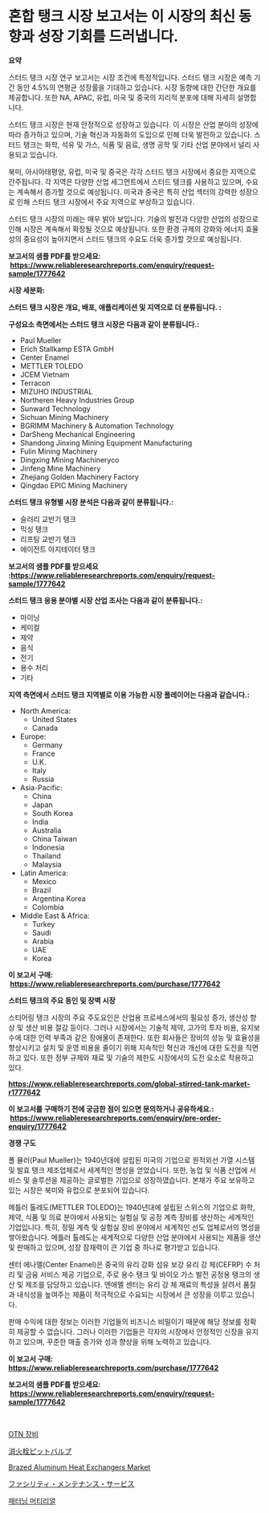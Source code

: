 <p><h1>혼합 탱크 시장 보고서는 이 시장의 최신 동향과 성장 기회를 드러냅니다.</h1></p><p><strong>요약</strong></p>
<p><p>스터드 탱크 시장 연구 보고서는 시장 조건에 특정적입니다. 스터드 탱크 시장은 예측 기간 동안 4.5%의 연평균 성장률을 기대하고 있습니다. 시장 동향에 대한 간단한 개요를 제공합니다. 또한 NA, APAC, 유럽, 미국 및 중국의 지리적 분포에 대해 자세히 설명합니다.</p><p>스터드 탱크 시장은 현재 안정적으로 성장하고 있습니다. 이 시장은 산업 분야의 성장에 따라 증가하고 있으며, 기술 혁신과 자동화의 도입으로 인해 더욱 발전하고 있습니다. 스터드 탱크는 화학, 석유 및 가스, 식품 및 음료, 생명 공학 및 기타 산업 분야에서 널리 사용되고 있습니다.</p><p>북미, 아시아태평양, 유럽, 미국 및 중국은 각각 스터드 탱크 시장에서 중요한 지역으로 간주됩니다. 각 지역은 다양한 산업 세그먼트에서 스터드 탱크를 사용하고 있으며, 수요는 계속해서 증가할 것으로 예상됩니다. 미국과 중국은 특히 산업 섹터의 강력한 성장으로 인해 스터드 탱크 시장에서 주요 지역으로 부상하고 있습니다.</p><p>스터드 탱크 시장의 미래는 매우 밝아 보입니다. 기술의 발전과 다양한 산업의 성장으로 인해 시장은 계속해서 확장될 것으로 예상됩니다. 또한 환경 규제의 강화와 에너지 효율성의 중요성이 높아지면서 스터드 탱크의 수요도 더욱 증가할 것으로 예상됩니다.</p></p>
<p><strong>보고서의 샘플 PDF를 받으세요: &nbsp;<a href="https://www.reliableresearchreports.com/enquiry/request-sample/1777642">https://www.reliableresearchreports.com/enquiry/request-sample/1777642</a></strong></p>
<p><strong>시장 세분화:</strong></p>
<p><strong> 스터드 탱크 시장은 개요, 배포, 애플리케이션 및 지역으로 더 분류됩니다. :</strong></p>
<p><strong>구성요소 측면에서는 스터드 탱크 시장은 다음과 같이 분류됩니다.:</strong></p>
<p><ul><li>Paul Mueller</li><li>Erich Stallkamp ESTA GmbH</li><li>Center Enamel</li><li>METTLER TOLEDO</li><li>JCEM Vietnam</li><li>Terracon</li><li>MIZUHO INDUSTRIAL</li><li>Northeren Heavy Industries Group</li><li>Sunward Technology</li><li>Sichuan Mining Machinery</li><li>BGRIMM Machinery & Automation Technology</li><li>DarSheng Mechanical Engineering</li><li>Shandong Jinxing Mining Equipment Manufacturing</li><li>Fulin Mining Machinery</li><li>Dingxing Mining Machineryco</li><li>Jinfeng Mine Machinery</li><li>Zhejiang Golden Machinery Factory</li><li>Qingdao EPIC Mining Machinery</li></ul></p>
<p><strong> 스터드 탱크 유형별 시장 분석은 다음과 같이 분류됩니다.:</strong></p>
<p><ul><li>슬러리 교반기 탱크</li><li>믹싱 탱크</li><li>리프팅 교반기 탱크</li><li>에이전트 아지테이터 탱크</li></ul></p>
<p><strong>보고서의 샘플 PDF를 받으세요 :<a href="https://www.reliableresearchreports.com/enquiry/request-sample/1777642">https://www.reliableresearchreports.com/enquiry/request-sample/1777642</a></strong></p>
<p><strong> 스터드 탱크 응용 분야별 시장 산업 조사는 다음과 같이 분류됩니다.:</strong></p>
<p><ul><li>마이닝</li><li>케미컬</li><li>제약</li><li>음식</li><li>전기</li><li>용수 처리</li><li>기타</li></ul></p>
<p><strong>지역 측면에서 스터드 탱크 지역별로 이용 가능한 시장 플레이어는 다음과 같습니다.:</strong></p>
<p><ul>
    <li>
        North America:
        <ul>
            <li>United States</li>
            <li>Canada</li>
        </ul>
    </li>
    <li>
        Europe:
        <ul>
            <li>Germany</li>
            <li>France</li>
            <li>U.K.</li>
            <li>Italy</li>
            <li>Russia</li>
        </ul>
    </li>
    <li>
        Asia-Pacific:
        <ul>
            <li>China</li>
            <li>Japan</li>
            <li>South Korea</li>
            <li>India</li>
            <li>Australia</li>
            <li>China Taiwan</li>
            <li>Indonesia</li>
            <li>Thailand</li>
            <li>Malaysia</li>
        </ul>
    </li>
    <li>
        Latin America:
        <ul>
            <li>Mexico</li>
            <li>Brazil</li>
            <li>Argentina Korea</li>
            <li>Colombia</li>
        </ul>
    </li>
    <li>
        Middle East & Africa:
        <ul>
            <li>Turkey</li>
            <li>Saudi</li>
            <li>Arabia</li>
            <li>UAE</li>
            <li>Korea</li>
        </ul>
    </li>
    </ul></p>
<p><strong>이 보고서 구매: &nbsp;<a href="https://www.reliableresearchreports.com/purchase/1777642">https://www.reliableresearchreports.com/purchase/1777642</a></strong></p>
<p><strong>스터드 탱크의 주요 동인 및 장벽 시장</strong></p>
<p><p>스티어링 탱크 시장의 주요 주도요인은 산업용 프로세스에서의 필요성 증가, 생산성 향상 및 생산 비용 절감 등이다. 그러나 시장에서는 기술적 제약, 고가의 투자 비용, 유지보수에 대한 인력 부족과 같은 장애물이 존재한다. 또한 회사들은 장비의 성능 및 효율성을 향상시키고 설치 및 운영 비용을 줄이기 위해 지속적인 혁신과 개선에 대한 도전을 직면하고 있다. 또한 정부 규제와 재료 및 기술의 제한도 시장에서의 도전 요소로 작용하고 있다.</p></p>
<p><strong><a href="https://www.reliableresearchreports.com/global-stirred-tank-market-r1777642">https://www.reliableresearchreports.com/global-stirred-tank-market-r1777642</a></strong></p>
<p><strong>이 보고서를 구매하기 전에 궁금한 점이 있으면 문의하거나 공유하세요.: &nbsp;<a href="https://www.reliableresearchreports.com/enquiry/pre-order-enquiry/1777642">https://www.reliableresearchreports.com/enquiry/pre-order-enquiry/1777642</a></strong></p>
<p><strong>경쟁 구도</strong></p>
<p><p>폴 뮬러(Paul Mueller)는 1940년대에 설립된 미국의 기업으로 원적외선 가열 시스템 및 발효 탱크 제조업체로서 세계적인 명성을 얻었습니다. 또한, 농업 및 식품 산업에 서비스 및 솔루션을 제공하는 글로벌한 기업으로 성장하였습니다. 본채가 주요 보유하고 있는 시장은 북미와 유럽으로 분포되어 있습니다.</p><p>메틀러 톨레도(METTLER TOLEDO)는 1940년대에 설립된 스위스의 기업으로 화학, 제약, 식품 및 의료 분야에서 사용되는 실험실 및 공정 계측 장비를 생산하는 세계적인 기업입니다. 특히, 정밀 계측 및 실험실 장비 분야에서 세계적인 선도 업체로서의 명성을 쌓아왔습니다. 메틀러 톨레도는 세계적으로 다양한 산업 분야에서 사용되는 제품을 생산 및 판매하고 있으며, 성장 잠재력이 큰 기업 중 하나로 평가받고 있습니다.</p><p>센터 에나멜(Center Enamel)은 중국의 유리 강화 섬유 보강 유리 강 체(CEFRP) 수 처리 및 금융 서비스 제공 기업으로, 주로 용수 탱크 및 바이오 가스 발전 공정용 탱크의 생산 및 제조를 담당하고 있습니다. 엔애멜 센터는 유리 강 체 재료의 특성을 살려서 품질과 내식성을 높여주는 제품이 적극적으로 수요되는 시장에서 큰 성장을 이루고 있습니다.</p><p>판매 수익에 대한 정보는 이러한 기업들의 비즈니스 비밀이기 때문에 해당 정보를 정확히 제공할 수 없습니다. 그러나 이러한 기업들은 각자의 시장에서 안정적인 신장을 유지하고 있으며, 꾸준한 매출 증가와 성과 향상을 위해 노력하고 있습니다.</p></p>
<p><strong>이 보고서 구매: &nbsp; <a href="https://www.reliableresearchreports.com/purchase/1777642">https://www.reliableresearchreports.com/purchase/1777642</a></strong></p>
<p><strong>보고서의 샘플 PDF를 받으세요: &nbsp;<a href="https://www.reliableresearchreports.com/enquiry/request-sample/1777642">https://www.reliableresearchreports.com/enquiry/request-sample/1777642</a></strong><strong></strong></p>
<p>&nbsp;</p>
<p><p><a href="https://medium.com/@christianlarkinus/otn-%EC%9E%A5%EB%B9%84-%EC%8B%9C%EC%9E%A5-%EA%B2%BD%EC%9F%81-%EB%B6%84%EC%84%9D-%EC%8B%9C%EC%9E%A5-%EB%8F%99%ED%96%A5-%EB%B0%8F-2031%EB%85%84%EA%B9%8C%EC%A7%80%EC%9D%98-%EC%98%88%EC%B8%A1-585bacc507e7">OTN 장비</a></p><p><a href="https://github.com/ReganWisoky2023/Market-Research-Report-List-1/blob/main/939028428643.md">消火栓ピットバルブ</a></p><p><a href="https://github.com/Sinjinluong3e0awx2m195k76/Market-Research-Report-List-2/blob/main/brazed-aluminum-heat-exchangers-market.md">Brazed Aluminum Heat Exchangers Market</a></p><p><a href="https://medium.com/@victor.sharp87978/%E8%A8%AD%E5%82%99%E4%BF%9D%E5%AE%88%E3%82%B5%E3%83%BC%E3%83%93%E3%82%B9%E5%B8%82%E5%A0%B4%E3%81%AE%E5%B1%95%E6%9C%9B-%E6%A5%AD%E7%95%8C%E3%81%AE%E6%A6%82%E8%A6%81%E3%81%A8%E4%BA%88%E6%B8%AC-2024%E5%B9%B4%E3%81%8B%E3%82%892031%E5%B9%B4-e5fd34d6af54">ファシリティ・メンテナンス・サービス</a></p><p><a href="https://medium.com/@goonfghyt6587/%ED%8C%A8%ED%84%B4-%EC%9E%AC%EB%A3%8C-%EC%8B%9C%EC%9E%A5-%EC%84%B1%EA%B3%B5%EC%A0%81-%EB%B9%84%EC%A6%88%EB%8B%88%EC%8A%A4-%EC%A0%84%EB%9E%B5%EC%9D%98-%EC%97%B4%EC%87%A0-%EC%98%88%EC%B8%A1-2031%EA%B9%8C%EC%A7%80-090e3bb93ecf">패터닝 머티리얼</a></p></p>